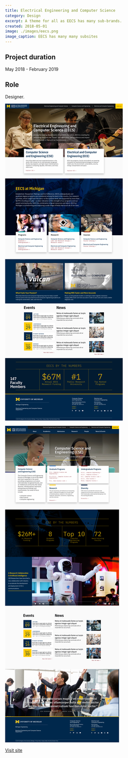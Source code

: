 ```yaml
---
title: Electrical Engineering and Computer Science
category: Design
excerpt: A theme for all as EECS has many sub-brands.
created: 2018-05-01
image: ./images/eecs.png
image_caption: EECS has many many subsites
---
```

## Project duration

May 2018 - February 2019

## Role

Designer.

![Home page of EECS](./images/eecs-home.jpg)

![EECS division page](./images/eecs-division.jpg)

[Visit site](https://eecs.engin.umich.edu/)